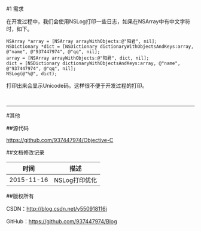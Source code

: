 #1 需求

在开发过程中，我们会使用NSLog打印一些日志，如果在NSArray中有中文字符时，如下。

```objc
NSArray *array = [NSArray arrayWithObjects:@"阳君", nil];
NSDictionary *dict = [NSDictionary dictionaryWithObjectsAndKeys:array, @"name", @"937447974", @"qq", nil];
array = [NSArray arrayWithObjects:@"阳君", dict, nil];
dict = [NSDictionary dictionaryWithObjectsAndKeys:array, @"name", @"937447974", @"qq", nil];
NSLog(@"%@", dict);
```

打印出来会显示Unicode码。这样很不便于开发过程的打印。




&#160;

----------

#其他

##源代码

https://github.com/937447974/Objective-C

##文档修改记录

| 时间 | 描述 |
| ---- | ---- |
| 2015-11-16 | NSLog打印优化 |

##版权所有

CSDN：http://blog.csdn.net/y550918116j

GitHub：https://github.com/937447974/Blog